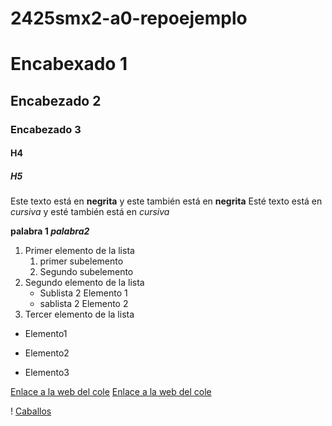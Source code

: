 # 2425smx2-a0-repoejemplo

# Encabexado 1
## Encabezado 2
### Encabezado 3
#### H4
##### H5

Este texto está en **negrita** y este también está en __negrita__
Esté texto está en *cursiva* y esté también está en _cursiva_

**palabra 1 _palabra2_**

1. Primer elemento de la lista
	1. primer subelemento
	2. Segundo subelemento
2. Segundo elemento de la lista
	* Sublista 2 Elemento 1
	* sablista 2 Elemento 2
3. Tercer elemento de la lista

* Elemento1
- Elemento2
+ Elemento3

[Enlace a la web del cole](https://www.fje.edu/ca/jesuites-bellvitge)
[Enlace a la web del cole](https://www.fje.edu/ca/jesuites-bellvitge "texto opcional")


! [Caballos](https://github.com/aitorruedaulloa/2425smx2-a0-repoejemplo/blob/main/caballos.jpeg "Titulo opcional de la imagen")





